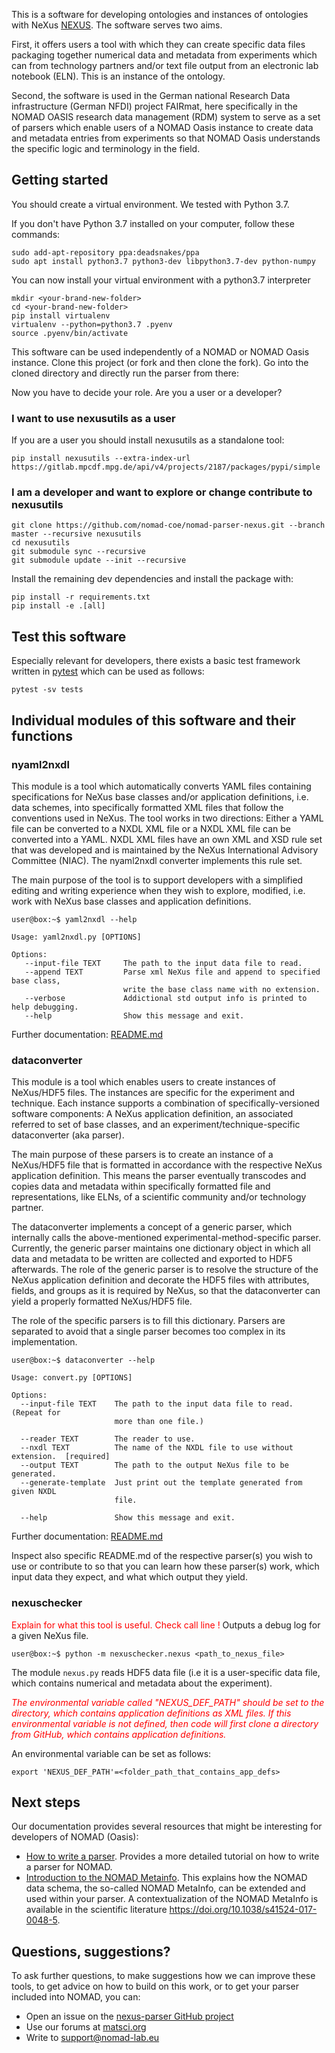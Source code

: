 This is a software for developing ontologies and instances of ontologies with 
NeXus [NEXUS](https://www.nexusformat.org/). The software serves two aims.

First, it offers users a tool with which they can
create specific data files packaging together numerical data and metadata from
experiments which can from technology partners and/or text file output from
an electronic lab notebook (ELN). This is an instance of the ontology.

Second, the software is used in the German national Research Data infrastructure
(German NFDI) project FAIRmat, here specifically in the NOMAD OASIS research data
management (RDM) system to serve as a set of parsers which enable users of a NOMAD
Oasis instance to create data and metadata entries from experiments so that NOMAD Oasis
understands the specific logic and terminology in the field.

## Getting started
You should create a virtual environment. We tested with Python 3.7.

If you don't have Python 3.7 installed on your computer, follow these commands:
```
sudo add-apt-repository ppa:deadsnakes/ppa
sudo apt install python3.7 python3-dev libpython3.7-dev python-numpy

```

You can now install your virtual environment with a python3.7 interpreter

```
mkdir <your-brand-new-folder>
cd <your-brand-new-folder>
pip install virtualenv
virtualenv --python=python3.7 .pyenv
source .pyenv/bin/activate
```

This software can be used independently of a NOMAD or NOMAD Oasis instance.
Clone this project (or fork and then clone the fork).
Go into the cloned directory and directly run the parser from there:

Now you have to decide your role. Are you a user or a developer?

### I want to use nexusutils as a user
If you are a user you should install nexusutils as a standalone tool:
```
pip install nexusutils --extra-index-url https://gitlab.mpcdf.mpg.de/api/v4/projects/2187/packages/pypi/simple
```

### I am a developer and want to explore or change contribute to nexusutils

```
git clone https://github.com/nomad-coe/nomad-parser-nexus.git --branch master --recursive nexusutils
cd nexusutils
git submodule sync --recursive
git submodule update --init --recursive
```

Install the remaining dev dependencies and install the package with:
```
pip install -r requirements.txt
pip install -e .[all]
```

## Test this software
Especially relevant for developers, there exists a basic test framework written in
[pytest](https://docs.pytest.org/en/stable/) which can be used as follows:

```
pytest -sv tests
```

## Individual modules of this software and their functions

### **nyaml2nxdl**
This module is a tool which automatically converts YAML files containing specifications for NeXus
base classes and/or application definitions, i.e. data schemes, into specifically formatted XML files
that follow the conventions used in NeXus. The tool works in two directions: Either a YAML file can
be converted to a NXDL XML file or a NXDL XML file can be converted into a YAML.
NXDL XML files have an own XML and XSD rule set that was developed and is maintained
by the NeXus International Advisory Committee (NIAC). The nyaml2nxdl converter implements this rule set.

The main purpose of the tool is to support developers with a simplified
editing and writing experience when they wish to explore, modified, i.e. work with
NeXus base classes and application definitions.

```console
user@box:~$ yaml2nxdl --help

Usage: yaml2nxdl.py [OPTIONS]

Options:
   --input-file TEXT     The path to the input data file to read.
   --append TEXT         Parse xml NeXus file and append to specified base class,
                         write the base class name with no extension.
   --verbose             Addictional std output info is printed to help debugging.
   --help                Show this message and exit.
```

Further documentation: [README.md](nyaml2nxdl/README.md)


### **dataconverter**
This module is a tool which enables users to create instances of NeXus/HDF5 files.
The instances are specific for the experiment and technique.
Each instance supports a combination of specifically-versioned software components:
A NeXus application definition, an associated referred to set of base classes,
and an experiment/technique-specific dataconverter (aka parser).

The main purpose of these parsers is to create an instance of a NeXus/HDF5 file that is
formatted in accordance with the respective NeXus application definition.
This means the parser eventually transcodes and copies data and metadata within specifically
formatted file and representations, like ELNs, of a scientific community and/or 
technology partner.

The dataconverter implements a concept of a generic parser, which internally calls
the above-mentioned experimental-method-specific parser.
Currently, the generic parser maintains one dictionary object in which all
data and metadata to be written are collected and exported to HDF5 afterwards.
The role of the generic parser is to resolve the structure of the NeXus application
definition and decorate the HDF5 files with attributes, fields, and groups
as it is required by NeXus, so that the dataconverter can yield a properly
formatted NeXus/HDF5 file.

The role of the specific parsers is to fill this dictionary. Parsers are separated
to avoid that a single parser becomes too complex in its implementation.

```console
user@box:~$ dataconverter --help

Usage: convert.py [OPTIONS]

Options:
  --input-file TEXT    The path to the input data file to read. (Repeat for
                       more than one file.)

  --reader TEXT        The reader to use.
  --nxdl TEXT          The name of the NXDL file to use without extension.  [required]
  --output TEXT        The path to the output NeXus file to be generated.
  --generate-template  Just print out the template generated from given NXDL
                       file.

  --help               Show this message and exit.
```

Further documentation: [README.md](dataconverter/README.md)

Inspect also specific README.md of the respective parser(s) you wish to use
or contribute to so that you can learn how these parser(s) work, which input data
they expect, and what which output they yield.

### **nexuschecker**
<span style="color:red">Explain for what this tool is useful. Check call line !</span>
Outputs a debug log for a given NeXus file.

```console
user@box:~$ python -m nexuschecker.nexus <path_to_nexus_file>
```

The module `nexus.py` reads HDF5 data file (i.e it is a user-specific data file,
which contains numerical and metadata about the experiment).

<span style="color:red">*The environmental variable called "NEXUS_DEF_PATH" should be set to the directory, which contains application definitions as XML files. If this environmental variable is not defined, then code will first clone a directory from GitHub, which contains application definitions.*</span>

An environmental variable can be set as follows:
```
export 'NEXUS_DEF_PATH'=<folder_path_that_contains_app_defs>
```

## Next steps

Our documentation provides several resources that might be interesting for developers of NOMAD (Oasis):
- [How to write a parser](https://nomad-lab.eu/prod/rae/docs/parser.html).
  Provides a more detailed tutorial on how to write a parser for NOMAD.
- [Introduction to the NOMAD Metainfo](https://nomad-lab.eu/prod/rae/docs/metainfo.html).
  This explains how the NOMAD data schema, the so-called NOMAD MetaInfo, can be extended
  and used within your parser. A contextualization of the NOMAD MetaInfo is available
  in the scientific literature https://doi.org/10.1038/s41524-017-0048-5.

## Questions, suggestions?
To ask further questions, to make suggestions how we can improve these tools, to
get advice on how to build on this work, or to get your parser included into NOMAD, you can:
- Open an issue on the [nexus-parser GitHub project](https://github.com/nomad-coe/nomad-parser-nexus/issues)
- Use our forums at [matsci.org](https://matsci.org/c/nomad/32)
- Write to [support@nomad-lab.eu](mailto:support@nomad-lab.eu)
